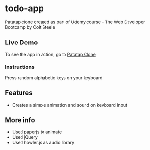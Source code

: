 # todo-app
Patatap clone created as part of Udemy course - The Web Developer Bootcamp by Colt Steele

## Live Demo
To see the app in action, go to [Patatap Clone](https://ricardo-sousa-ferreira.github.io/Patatap-Clone/)

### Instructions
Press random alphabetic keys on your keyboard

## Features
- Creates a simple animation and sound on keyboard input

## More info
 - Used paperjs to animate
 - Used jQuery
 - Used howler.js as audio library
